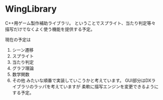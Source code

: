 WingLibrary
===========
C++用ゲーム製作補助ライブラリ。
ということでスプライト、当たり判定等々描写だけでなくよく使う機能を提供する予定。

  現在の予定は
1. シーン遷移
2. スプライト
3. 当たり判定
4. グラフ理論
5. 数学関数
6. その他
みたいな順番で実装していこうかと考えています。
GUI部分はDXライブラリのラッパを考えていますが
柔軟に描写エンジンを変更できるようにする予定。

